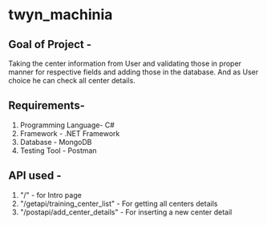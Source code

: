 # twyn_machinia
Goal of Project - 
----------------------------------------
Taking the center information from User and validating those in proper manner for respective fields and adding those in the database. And as User choice he can check all center details. 


Requirements-
----------------------------------------
1. Programming Language- C#
2. Framework - .NET Framework
3. Database - MongoDB
4. Testing Tool - Postman


API used -
-----------------------------------------
1. "/" - for Intro page
2. "/getapi/training_center_list" - For getting all centers details
3. "/postapi/add_center_details" - For inserting a new center detail
